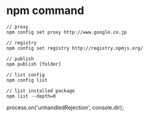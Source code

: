 # npm command
```
// proxy
npm config set proxy http://www.google.co.jp

// registry
npm config set registry http://registry.npmjs.org/

// publish
npm publish [folder]

// list config
npm config list

// list installed package
npm list --depth=0
```

process.on('unhandledRejection', console.dir);
